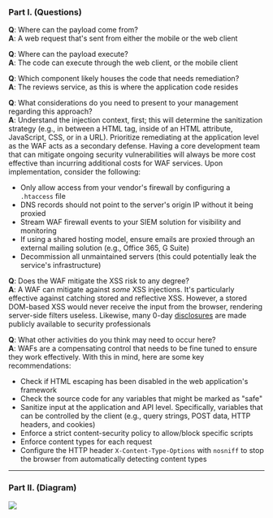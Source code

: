 ### Part I. (Questions)

**Q**: Where can the payload come from?  
**A**: A web request that's sent from either the mobile or the web client

**Q**: Where can the payload execute?  
**A**: The code can execute through the web client, or the mobile client

**Q**: Which component likely houses the code that needs remediation?  
**A**: The reviews service, as this is where the application code resides

**Q**: What considerations do you need to present to your management regarding this approach?  
**A**: Understand the injection context, first; this will determine the sanitization strategy (e.g., in between a HTML tag, inside of an HTML attribute, JavaScript, CSS, or in a URL). Prioritize remediating at the application level as the WAF acts as a secondary defense. Having a core development team that can mitigate ongoing security vulnerabilities will always be more cost effective than incurring additional costs for WAF services. Upon implementation, consider the following:

- Only allow access from your vendor's firewall by configuring a `.htaccess` file
- DNS records should not point to the server's origin IP without it being proxied
- Stream WAF firewall events to your SIEM solution for visibility and monitoring
- If using a shared hosting model, ensure emails are proxied through an external mailing solution (e.g., Office 365, G Suite)
- Decommission all unmaintained servers (this could potentially leak the service's infrastructure)

**Q**: Does the WAF mitigate the XSS risk to any degree?  
    **A**: A WAF can mitigate against *some* XSS injections. It's particularly effective against catching stored and reflective XSS. However, a stored DOM-based XSS would never receive the input from the browser, rendering server-side filters useless. Likewise, many 0-day [disclosures](https://github.com/waf-bypass-maker/waf-community-bypasses/blob/main/payloads.twitter.csv) are made publicly available to security professionals 

**Q**: What other activities do you think may need to occur here?  
  **A**: WAFs are a compensating control that needs to be fine tuned to ensure they work effectively. With this in mind, here are some key recommendations:

- Check if HTML escaping has been disabled in the web application's framework
- Check the source code for any variables that might be marked as "safe"
- Sanitize input at the application and API level. Specifically, variables that can be controlled by the client (e.g., query strings, POST data, HTTP headers, and cookies)
- Enforce a strict content-security policy to allow/block specific scripts 
- Enforce content types for each request
- Configure the HTTP header `X-Content-Type-Options` with `nosniff` to stop the browser from automatically detecting content types

-------------------------------------------------------------------------------------------------------------------------------------------------------------------------------------

### Part II. (Diagram)

![](./assets/dfd.png)
